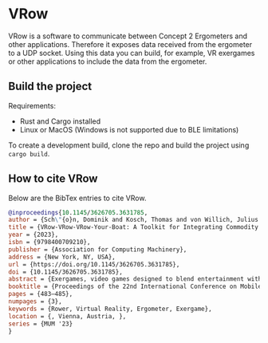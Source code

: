 # VRow

VRow is a software to communicate between Concept 2 Ergometers and other applications. Therefore it exposes data received from the ergometer to a UDP socket. Using this data you can build, for example, VR exergames or other applications to include the data from the ergometer.

## Build the project

Requirements:
- Rust and Cargo installed
- Linux or MacOS (Windows is not supported due to BLE limitations)

To create a development build, clone the repo and build the project using `cargo build`.

## How to cite VRow

Below are the BibTex entries to cite VRow.

```bibtex
@inproceedings{10.1145/3626705.3631785,
author = {Sch\"{o}n, Dominik and Kosch, Thomas and von Willich, Julius and M\"{u}hlh\"{a}user, Max and G\"{u}nther, Sebastian},
title = {VRow-VRow-VRow-Your-Boat: A Toolkit for Integrating Commodity Ergometers in Virtual Reality Experiences},
year = {2023},
isbn = {9798400709210},
publisher = {Association for Computing Machinery},
address = {New York, NY, USA},
url = {https://doi.org/10.1145/3626705.3631785},
doi = {10.1145/3626705.3631785},
abstract = {Exergames, video games designed to blend entertainment with physical activity, aim to improve users’ physical fitness by combining gaming with exercise. However, integrating exercise equipment, such as rowers, bikes, and ski ergometers into Virtual Reality (VR) environments remains challenging. In this poster, we introduce a toolkit that simplifies the integration of ergometers into Unity-based projects. Researchers can access detailed ergometer data for logging and use inside their projects, while our toolkit handles tedious tasks, like connection-handling or parsing. VRow offers valuable support for creating immersive and interactive fitness experiences.},
booktitle = {Proceedings of the 22nd International Conference on Mobile and Ubiquitous Multimedia},
pages = {483–485},
numpages = {3},
keywords = {Rower, Virtual Reality, Ergometer, Exergame},
location = {, Vienna, Austria, },
series = {MUM '23}
}
```
